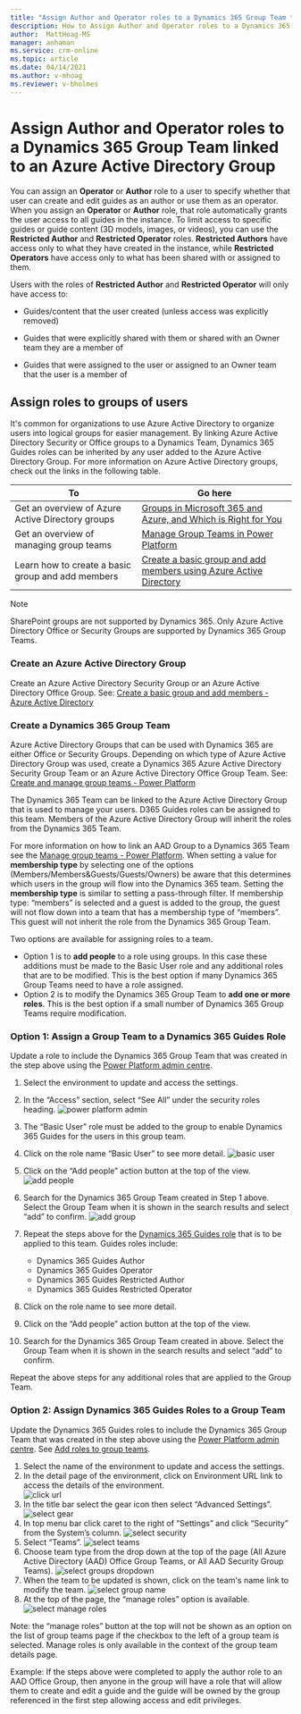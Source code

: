 ```yaml
---
title: "Assign Author and Operator roles to a Dynamics 365 Group Team that is linked to an Azure Active Directory Group to limit the actions of a group of users in all Dynamics 365 Guides | MicrosoftDocs"
description: How to Assign Author and Operator roles to a Dynamics 365 Group Team that is linked to an Azure Active Directory Group.
author:  MattHoag-MS
manager: anhaman
ms.service: crm-online
ms.topic: article
ms.date: 04/14/2021
ms.author: v-mhoag
ms.reviewer: v-bholmes
---
```


# Assign Author and Operator roles to a Dynamics 365 Group Team linked to an Azure Active Directory Group

You can assign an **Operator** or **Author** role to a user to specify whether that user can create and edit guides as an author or use them as an operator.  When you assign an **Operator** or **Author** role, that role automatically grants the user access to all guides in the instance. To limit access to specific guides or guide content (3D models, images, or videos), you can use the **Restricted Author** and **Restricted Operator** roles. **Restricted Authors** have access only to what they have created in the instance, while **Restricted Operators** have access only to what has been shared with or assigned to them.

Users with the roles of **Restricted Author** and **Restricted Operator** will only have access to:

- Guides/content that the user created (unless access was explicitly removed)

- Guides that were explicitly shared with them or shared with an Owner team they are a member of

- Guides that were assigned to the user or assigned to an Owner team that the user is a member of

## Assign roles to groups of users

It's common for organizations to use Azure Active Directory to organize users into logical groups for easier management. By linking Azure Active Directory Security or Office groups to a Dynamics Team, Dynamics 365 Guides roles can be inherited by any user added to the Azure Active Directory Group.
For more information on Azure Active Directory groups, check out the links in the following table.

|To|Go here|
|--------------------------------------|----------------------------------------|
|Get an overview of Azure Active Directory groups|[Groups in Microsoft 365 and Azure, and Which is Right for You](https://docs.microsoft.com/microsoft-365/community/all-about-groups)|
|Get an overview of managing group teams|[Manage Group Teams in Power Platform](https://docs.microsoft.com/power-platform/admin/manage-group-teams)|
|Learn how to create a basic group and add members|[Create a basic group and add members using Azure Active Directory](https://docs.microsoft.com/azure/active-directory/fundamentals/active-directory-groups-create-azure-portal)|

> [!NOTE]
> SharePoint groups are not supported by Dynamics 365.  Only Azure Active Directory Office or Security Groups are supported by Dynamics 365 Group Teams.

### Create an Azure Active Directory Group

Create an Azure Active Directory Security Group or an Azure Active Directory Office Group. See: [Create a basic group and add members - Azure Active Directory](https://docs.microsoft.com/azure/active-directory/fundamentals/active-directory-groups-create-azure-portal)

### Create a Dynamics 365 Group Team

Azure Active Directory Groups that can be used with Dynamics 365 are either Office or Security Groups.  Depending on which type of Azure Active Directory Group was used, create a Dynamics 365 Azure Active Directory Security Group Team or an Azure Active Directory Office Group Team. See: [Create and manage group teams - Power Platform](https://docs.microsoft.com/power-platform/admin/manage-group-teams#create-a-group-team)  

The Dynamics 365 Team can be linked to the Azure Active Directory Group that is used to manage your users. D365 Guides roles can be assigned to this team. Members of the Azure Active Directory Group will inherit the roles from the Dynamics 365 Team.

For more information on how to link an AAD Group to a Dynamics 365 Team see the [Manage group teams - Power Platform](https://docs.microsoft.com/power-platform/admin/manage-group-teams).  When setting a value for  **membership type** by selecting one of the options (Members/Members&Guests/Guests/Owners) be aware that this determines which users in the group will flow into the Dynamics 365 team.  Setting the **membership type** is similar to setting a pass-through filter. If membership type: “members” is selected and a guest is added to the group, the guest will not flow down into a team that has a membership type of “members”.  This guest will not inherit the role from the Dynamics 365 Group Team.  

Two options are available for assigning roles to a team.  

- Option 1 is to **add people** to a role using groups.  In this case these additions must be made to the Basic User role and any additional roles that are to be modified.  This is the best option if many Dynamics 365 Group Teams need to have a role assigned.
- Option 2 is to modify the Dynamics 365 Group Team to **add one or more roles**.  This is the best option if a small number of Dynamics 365 Group Teams require modification.

### Option 1: Assign a Group Team to a Dynamics 365 Guides Role

Update a role to include the Dynamics 365 Group Team that was created in the step above using the [Power Platform admin centre](https://admin.powerplatform.microsoft.com/environments).

1. Select the environment to update and access the settings.
1. In the “Access” section, select “See All” under the security roles heading.
 ![power platform admin](media/Power-Platform-admin-center-env-setting.png "power platform admin")
1. The “Basic User” role must be added to the group to enable Dynamics 365 Guides for the users in this group team.
1. Click on the role name “Basic User” to see more detail.
![basic user](media/Power-Platform-Enviro-Roles.png "basic users")
1. Click on the “Add people” action button at the top of the view.
    ![add people](media/Power-Platform-security-role-add-people.png "Add people")
1. Search for the Dynamics 365 Group Team created in Step 1 above. Select the Group Team when it is shown in the search results and select “add” to confirm.
 ![add group](media/Power-Platform-security-add-group.png "Add group")
1. Repeat the steps above for the [Dynamics 365 Guides role](https://docs.microsoft.com/dynamics365/mixed-reality/guides/assign-role) that is to be applied to this team. Guides roles include:
    - Dynamics 365 Guides Author
    - Dynamics 365 Guides Operator
    - Dynamics 365 Guides Restricted Author
    - Dynamics 365 Guides Restricted Operator

1. Click on the role name  to see more detail.
1. Click on the “Add people” action button at the top of the view.

1. Search for the Dynamics 365 Group Team created in above. Select the Group Team when it is shown in the search results and select “add” to confirm.

Repeat the above steps for any additional roles that are applied to the Group Team.

### Option 2: Assign Dynamics 365 Guides Roles to a Group Team

Update the Dynamics 365 Guides roles to include the Dynamics 365 Group Team that was created in the step above using the [Power Platform admin centre](https://admin.powerplatform.microsoft.com/environments).  See [Add roles to group teams](https://docs.microsoft.com/power-platform/admin/manage-teams).

1. Select the name of the environment to update and access the settings.
1. In the detail page of the environment, click on Environment URL link to access the details of the environment.  
![click url](media/Power-Platform-admin-center-env-url.png "click url")
1. In the title bar select the gear icon then select “Advanced Settings”.
![select gear](media/Power-Platform-admin-center-env-adv-settings.png "select gear")  
1. In top menu bar click caret to the right of “Settings” and click “Security” from the System’s column.
![select security](media/D365-admin-center-advanced-settings-security.png "select security")
1. Select “Teams”.
![select teams](media/D365-admin-center-advanced-settings-teams.png "select teams")
1. Choose team type from the drop down at the top of the page (All Azure Active Directory (AAD) Office Group Teams, or All AAD Security Group Teams).
 ![select groups dropdown](media/D365-admin-center-advanced-settings-groups.png "select groups dropdown")
1. When the team to be updated is shown, click on the team's name link to modify the team.
![select group name](media/D365-admin-center-advanced-settings-groupname.png "select group name")
1. At the top of the page, the “manage roles” option is available.
![select manage roles](media/D365-admin-center-advanced-settings-manage-roles.png "manage roles")

Note: the “manage roles” button at the top will not be shown as an option on the list of group teams page if the checkbox to the left of a group team is selected.  Manage roles is only available in the context of the group team details page.  

Example: If the steps above were completed to apply the author role to an AAD Office Group, then anyone in the group will have a role that will allow them to create and edit a guide and the guide will be owned by the group referenced in the first step allowing access and edit privileges.
